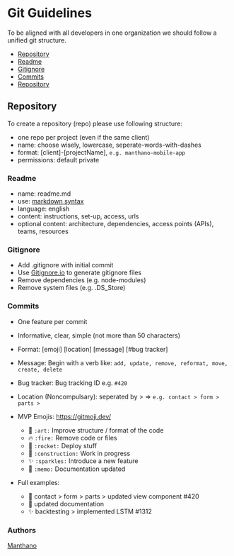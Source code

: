 # Git Guidelines

To be aligned with all developers in one organization we should follow a unified git structure.

- [Repository](#Repository)
- [Readme](#Readme)
- [Gitignore](#Gitignore)
- [Commits](#Commits)
- [Repository](#Authors)

## Repository

To create a repository (repo) please use following structure:
- one repo per project (even if the same client)
- name: choose wisely, lowercase, seperate-words-with-dashes
- format: [client]-[projectName], `e.g. manthano-mobile-app`
- permissions: default private

### Readme
- name: readme.md
- use: [markdown syntax]("https://github.com/adam-p/markdown-here/wiki/Markdown-Cheatsheet")
- language: english
- content: instructions, set-up, access, urls
- optional content: architecture, dependencies, access points (APIs), teams, resources

### Gitignore
- Add .gitignore with initial commit
- Use <a href="https://gitignore.io" rel="nofollow">Gitignore.io</a> to generate gitignore files
- Remove dependencies (e.g. node-modules)
- Remove system files (e.g. .DS_Store)

### Commits
- One feature per commit
- Informative, clear, simple (not more than 50 characters)
- Format: [emoji] [location] [message] [#bug tracker]
- Message: Begin with a verb like: `add, update, remove, reformat, move, create, delete`
- Bug tracker: Bug tracking ID e.g. `#420`
- Location (Noncompulsary): seperated by > => `e.g. contact > form > parts >`

- MVP Emojis: <a href="https://gitmoji.dev/">https://gitmoji.dev/</a><p>
  - :art: `:art:` Improve structure / format of the code  
  - :fire: `:fire:` Remove code or files  
  - :rocket: `:rocket:` Deploy stuff  
  - :construction: `:construction:` Work in progress  
  - :sparkles: `:sparkles:` Introduce a new feature  
  - :memo: `:memo:` Documentation updated  
- Full examples:<p>
  - :art: contact > form > parts > updated view component #420
  - :memo: updated documentation
  - :sparkles: backtesting > implemented LSTM #1312

### Authors

<a href="https://github.com/Man7hano">Manthano</a>
